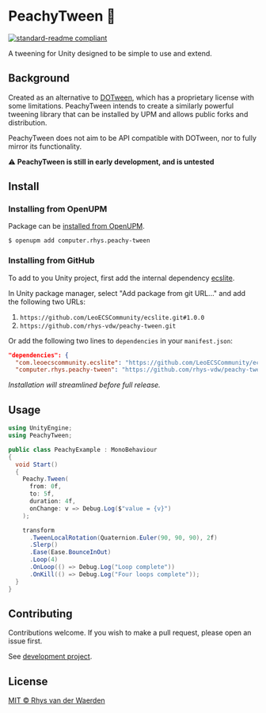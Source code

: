 # PeachyTween :peach:

[![standard-readme compliant](https://img.shields.io/badge/readme%20style-standard-brightgreen.svg?style=flat-square)](https://github.com/RichardLitt/standard-readme)

A tweening for Unity designed to be simple to use and extend.

## Background

Created as an alternative to [DOTween](https://github.com/Demigiant/dotween/), which has a proprietary license with some limitations. PeachyTween intends to create a similarly powerful tweening library that can be installed by UPM and allows public forks and distribution.

PeachyTween does not aim to be API compatible with DOTween, nor to fully mirror its functionality.

:warning: **PeachyTween is still in early development, and is untested**

## Install

### Installing from OpenUPM

Package can be [installed from OpenUPM](https://openupm.com/packages/computer.rhys.peachy-tween/).

```console
$ openupm add computer.rhys.peachy-tween
```

### Installing from GitHub

To add to you Unity project, first add the internal dependency [ecslite](https://github.com/LeoECSCommunity/ecslite).

In Unity package manager, select "Add package from git URL..." and add the following two URLs:

1. `https://github.com/LeoECSCommunity/ecslite.git#1.0.0`
2. `https://github.com/rhys-vdw/peachy-tween.git`

Or add the following two lines to `dependencies` in your `manifest.json`:

```json
"dependencies": {
  "com.leoecscommunity.ecslite": "https://github.com/LeoECSCommunity/ecslite.git#1.0.0",
  "computer.rhys.peachy-tween": "https://github.com/rhys-vdw/peachy-tween.git",
```

_Installation will streamlined before full release._

## Usage

```cs
using UnityEngine;
using PeachyTween;

public class PeachyExample : MonoBehaviour
{
  void Start()
  {
    Peachy.Tween(
      from: 0f,
      to: 5f,
      duration: 4f,
      onChange: v => Debug.Log($"value = {v}")
    );

    transform
      .TweenLocalRotation(Quaternion.Euler(90, 90, 90), 2f)
      .Slerp()
      .Ease(Ease.BounceInOut)
      .Loop(4)
      .OnLoop(() => Debug.Log("Loop complete"))
      .OnKill(() => Debug.Log("Four loops complete"));
  }
}
```

## Contributing

Contributions welcome. If you wish to make a pull request, please open an issue first.

See [development project](https://github.com/rhys-vdw/peachy-tween/projects/1).

## License

[MIT © Rhys van der Waerden](https://github.com/rhys-vdw/peachy-tween/blob/main/LICENSE)